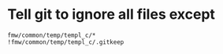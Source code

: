 # Tell git to ignore all files except

```
fmw/common/temp/templ_c/*
!fmw/common/temp/templ_c/.gitkeep
```